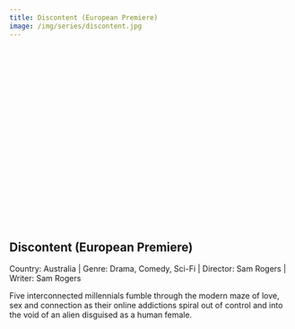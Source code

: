 ```yaml
---
title: Discontent (European Premiere)
image: /img/series/discontent.jpg
---
```

<iframe width="560" height="315" src="" frameborder="0" allow="accelerometer; autoplay; encrypted-media; gyroscope; picture-in-picture" allowfullscreen></iframe>

## Discontent (European Premiere)
Country: Australia | Genre: Drama, Comedy, Sci-Fi | Director: Sam Rogers | Writer: Sam Rogers

Five interconnected millennials fumble through the modern maze of love, sex and connection as their online addictions spiral out of control and into the void of an alien disguised as a human female.